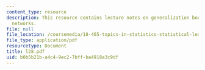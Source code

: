 ```yaml
---
content_type: resource
description: This resource contains lecture notes on generalization bounds for neural
  networks.
file: null
file_location: /coursemedia/18-465-topics-in-statistics-statistical-learning-theory-spring-2007/b0b5b21ba4c49ec27bffba4918a3c9df_l28.pdf
file_type: application/pdf
resourcetype: Document
title: l28.pdf
uid: b0b5b21b-a4c4-9ec2-7bff-ba4918a3c9df
---
```

